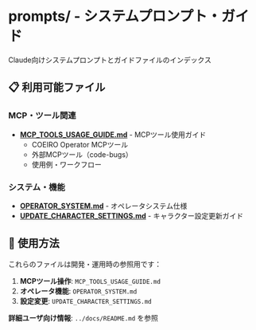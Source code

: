 # prompts/ - システムプロンプト・ガイド

Claude向けシステムプロンプトとガイドファイルのインデックス

## 📋 利用可能ファイル

### MCP・ツール関連
- **[MCP_TOOLS_USAGE_GUIDE.md](MCP_TOOLS_USAGE_GUIDE.md)** - MCPツール使用ガイド
  - COEIRO Operator MCPツール
  - 外部MCPツール（code-bugs）
  - 使用例・ワークフロー

### システム・機能
- **[OPERATOR_SYSTEM.md](OPERATOR_SYSTEM.md)** - オペレータシステム仕様
- **[UPDATE_CHARACTER_SETTINGS.md](UPDATE_CHARACTER_SETTINGS.md)** - キャラクター設定更新ガイド

## 🎯 使用方法

これらのファイルは開発・運用時の参照用です：

1. **MCPツール操作**: `MCP_TOOLS_USAGE_GUIDE.md`
2. **オペレータ機能**: `OPERATOR_SYSTEM.md` 
3. **設定変更**: `UPDATE_CHARACTER_SETTINGS.md`

**詳細ユーザ向け情報**: `../docs/README.md` を参照